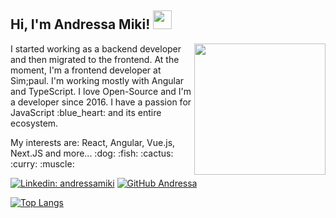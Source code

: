 <h2> Hi, I'm Andressa Miki! <img src="https://media.giphy.com/media/pOJPEIPYX4d88wePla/giphy.gif" width="30"></h2>
<img align='right' src="https://media.giphy.com/media/1AgEb76e6YrmMl8Nnm/giphy.gif" width="210">

<p>I started working as a backend developer and then migrated to the frontend. At the moment, I'm a frontend developer at Sim;paul. I'm working mostly with Angular and TypeScript. I love Open-Source and I'm a developer since 2016. I have a passion for JavaScript :blue_heart: and its entire ecosystem.
</p>

<p>My interests are: React, Angular, Vue.js, Next.JS and more... :dog: :fish: :cactus: :curry: :muscle:</p>

[![Linkedin: andressamiki](https://img.shields.io/badge/-andressamiki-blue?style=flat-square&logo=Linkedin&logoColor=white&link=https://www.linkedin.com/in/andressamiki/)](https://www.linkedin.com/in/andressa-de-souza-miki-022630b2)
[![GitHub Andressa](https://img.shields.io/github/followers/andressamiki?label=follow&style=social)](https://github.com/andressamiki)

[![Top Langs](https://github-readme-stats.vercel.app/api/top-langs/?username=andressamiki&hide=html&exclude_repo=AI-mauricio-class&langs_count=8&layout=compact)](https://github.com/anuraghazra/github-readme-stats)
